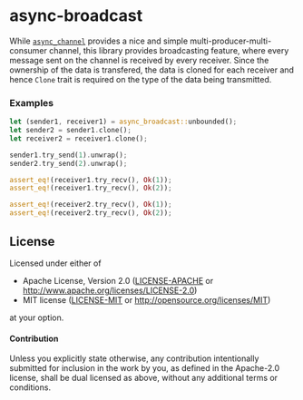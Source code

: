 # async-broadcast

While [`async_channel`] provides a nice and simple multi-producer-multi-consumer channel, this
library provides broadcasting feature, where every message sent on the channel is received by
every receiver. Since the ownership of the data is transfered, the data is cloned for each receiver
and hence `Clone` trait is required on the type of the data being transmitted.

[`async_channel`]: https://crates.io/crates/async-channel

### Examples

```rust
let (sender1, receiver1) = async_broadcast::unbounded();
let sender2 = sender1.clone();
let receiver2 = receiver1.clone();

sender1.try_send(1).unwrap();
sender2.try_send(2).unwrap();

assert_eq!(receiver1.try_recv(), Ok(1));
assert_eq!(receiver1.try_recv(), Ok(2));

assert_eq!(receiver2.try_recv(), Ok(1));
assert_eq!(receiver2.try_recv(), Ok(2));
```

## License

Licensed under either of

 * Apache License, Version 2.0 ([LICENSE-APACHE](LICENSE-APACHE) or http://www.apache.org/licenses/LICENSE-2.0)
 * MIT license ([LICENSE-MIT](LICENSE-MIT) or http://opensource.org/licenses/MIT)

at your option.

#### Contribution

Unless you explicitly state otherwise, any contribution intentionally submitted
for inclusion in the work by you, as defined in the Apache-2.0 license, shall be
dual licensed as above, without any additional terms or conditions.
